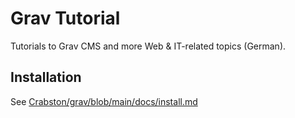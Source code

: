 # Grav Tutorial

Tutorials to Grav CMS and more Web & IT-related topics (German).

## Installation

See [Crabston/grav/blob/main/docs/install.md](https://github.com/Crabston/grav/blob/main/docs/install.md)
